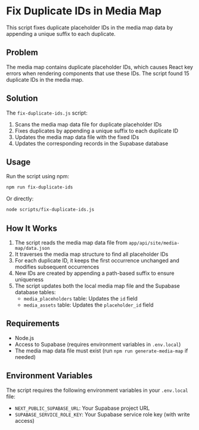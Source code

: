 # Fix Duplicate IDs in Media Map

This script fixes duplicate placeholder IDs in the media map data by appending a unique suffix to each duplicate.

## Problem

The media map contains duplicate placeholder IDs, which causes React key errors when rendering components that use these IDs. The script found 15 duplicate IDs in the media map.

## Solution

The `fix-duplicate-ids.js` script:

1. Scans the media map data file for duplicate placeholder IDs
2. Fixes duplicates by appending a unique suffix to each duplicate ID
3. Updates the media map data file with the fixed IDs
4. Updates the corresponding records in the Supabase database

## Usage

Run the script using npm:

```bash
npm run fix-duplicate-ids
```

Or directly:

```bash
node scripts/fix-duplicate-ids.js
```

## How It Works

1. The script reads the media map data file from `app/api/site/media-map/data.json`
2. It traverses the media map structure to find all placeholder IDs
3. For each duplicate ID, it keeps the first occurrence unchanged and modifies subsequent occurrences
4. New IDs are created by appending a path-based suffix to ensure uniqueness
5. The script updates both the local media map file and the Supabase database tables:
   - `media_placeholders` table: Updates the `id` field
   - `media_assets` table: Updates the `placeholder_id` field

## Requirements

- Node.js
- Access to Supabase (requires environment variables in `.env.local`)
- The media map data file must exist (run `npm run generate-media-map` if needed)

## Environment Variables

The script requires the following environment variables in your `.env.local` file:

- `NEXT_PUBLIC_SUPABASE_URL`: Your Supabase project URL
- `SUPABASE_SERVICE_ROLE_KEY`: Your Supabase service role key (with write access) 